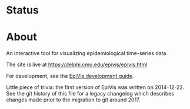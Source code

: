 # Status

# About

An interactive tool for visualizing epidemiological time-series data.

The site is live at https://delphi.cmu.edu/epivis/epivis.html

For development, see the
[EpiVis development guide](docs/epivis_development.md).

Little piece of trivia: the first version of EpiVis was written on 2014-12-22.
See the git history of this file for a legacy changelog which describes changes
made prior to the migration to git around 2017.
